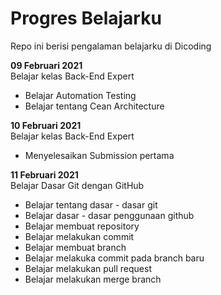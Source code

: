 # Progres Belajarku
Repo ini berisi pengalaman belajarku di Dicoding

**09 Februari 2021**  
Belajar kelas Back-End Expert
- Belajar Automation Testing
- Belajar tentang Cean Architecture

**10 Februari 2021**  
Belajar kelas Back-End Expert
- Menyelesaikan Submission pertama

**11 Februari 2021**  
Belajar Dasar Git dengan GitHub
- Belajar tentang dasar - dasar git
- Belajar dasar - dasar penggunaan github
- Belajar membuat repository
- Belajar melakukan commit
- Belajar membuat branch
- Belajar melakuka commit pada branch baru
- Belajar melakukan pull request
- Belajar melakukan merge branch
